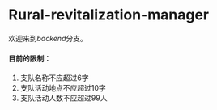 # Rural-revitalization-manager  
欢迎来到*backend*分支。  
  
#### 目前的限制：  
1. 支队名称不应超过6字  
2. 支队活动地点不应超过10字  
3. 支队活动人数不应超过99人  